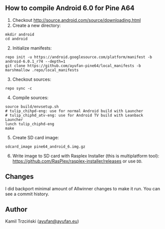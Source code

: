 ## How to compile Android 6.0 for Pine A64

1. Checkout http://source.android.com/source/downloading.html
1. Create a new directory:
  ```
  mkdir android
  cd android
  ```

2. Initialize manifests:
  ```
  repo init -u https://android.googlesource.com/platform/manifest -b android-6.0.1_r74 --depth=1
  git clone https://github.com/ayufan-pine64/local_manifests -b marshmallow .repo/local_manifests
  ```

3. Checkout sources:
  ```
  repo sync -c
  ```

4. Compile sources:
  ```
  source build/envsetup.sh
  # tulip_chihpd-eng: use for normal Android build with Launcher
  # tulip_chiphd_atv-eng: use for Android TV build with Leanback Launcher
  lunch tulip_chiphd-eng
  make
  ```

5. Create SD card image:
  ```
  sdcard_image pine64_android_6.img.gz
  ```

6. Write image to SD card with Rasplex Installer (this is multiplatform tool):
  https://github.com/RasPlex/rasplex-installer/releases or use `DD`.

## Changes

I did backport minimal amount of Allwinner changes to make it run.
You can see a commit history.

## Author

Kamil Trzciński (ayufan@ayufan.eu)
